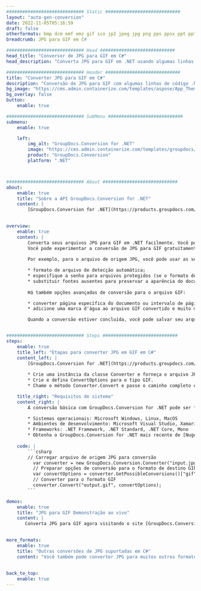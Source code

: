 ```yaml
---
############################# Static ############################
layout: "auto-gen-conversion"
date: 2022-11-05T05:16:59
draft: false
otherformats: bmp dcm emf emz gif ico jp2 jpeg jpg png pps ppsx ppt pptx psb psd svg svgz tga tif tiff webp wmf wmz
breadcrumb: JPG para GIF em C#

############################# Head ############################
head_title: "Conversor de JPG para GIF em C#"
head_description: "Converta JPG para GIF em .NET usando algumas linhas de código. Use a API de conversão de documentos do GroupDocs para converter mais de 160 formatos de arquivo."

############################# Header ############################
title: "Converter JPG para GIF em C#"
description: "Conversão de JPG para GIF com algumas linhas de código .NET"
bg_image: "https://cms.admin.containerize.com/templates/aspose/App_Themes/V3/images/bg/header1.png"
bg_overlay: false
button:
    enable: true

############################# SubMenu ############################
submenu:
    enable: true

    left:
        img_alt: "GroupDocs.Conversion for .NET"
        image: "https://cms.admin.containerize.com/templates/groupdocs/images/product-logos/90x90-noborder/groupdocs-conversion-net.png"
        product: "GroupDocs.Conversion"
        platform: ".NET"



############################# About ############################
about:
    enable: true
    title: "Sobre a API GroupDocs.Conversion for .NET"
    content: |
        [GroupDocs.Conversion for .NET](https://products.groupdocs.com/conversion/net/) pode ser usado para converter Microsoft Word, Excel, PowerPoint, PDF, Visio e outros formatos. GroupDocs.Conversion é uma API independente que é adequada para sistemas internos e de back-end onde é necessário alto desempenho. Não depende de nenhum software como Microsoft ou Open Office.
    

overview:
    enable: true
    content: |
        Converta seus arquivos JPG para GIF em .NET facilmente. Você pode usar apenas algumas linhas de código C# em qualquer plataforma de sua escolha, como - Windows, Linux, macOS.
        Você pode experimentar a conversão de JPG para GIF gratuitamente e avaliar a qualidade dos resultados da conversão. Juntamente com cenários de conversão de arquivo simples, você pode tentar opções mais avançadas para carregar o arquivo de origem JPG e para salvar o resultado de saída GIF. 
        
        Por exemplo, para o arquivo de origem JPG, você pode usar as seguintes opções de carregamento:

        * formato de arquivo de detecção automática;
        * especifique a senha para arquivos protegidos (se o formato de arquivo suportar);
        * substituir fontes ausentes para preservar a aparência do documento.
        
        Há também opções avançadas de conversão para o arquivo GIF:

        * converter página específica do documento ou intervalo de páginas;
        * adicione uma marca d'água ao arquivo GIF convertido e muito mais.

        Quando a conversão estiver concluída, você pode salvar seu arquivo GIF no caminho do arquivo local ou em qualquer armazenamento de terceiros, como FTP, Amazon S3, Google Drive, Dropbox etc. Observe - para converter JPG para {{ TO}} não há necessidade de nenhum software adicional instalado - como MS Office, Open Office, Adobe Acrobat Reader etc.


############################# Steps ############################
steps:
    enable: true
    title_left: "Etapas para converter JPG em GIF em C#"
    content_left: |
        [GroupDocs.Conversion for .NET](https://products.groupdocs.com/conversion/net/) torna mais fácil para os desenvolvedores converter um arquivo JPG para GIF com algumas linhas de código.
        
        * Crie uma instância da classe Converter e forneça o arquivo JPG com o caminho completo
        * Crie e defina ConvertOptions para o tipo GIF.
        * Chame o método Converter.Convert e passe o caminho completo e o formato (GIF) como parâmetro

    title_right: "Requisitos de sistema"
    content_right: |
        A conversão básica com GroupDocs.Conversion for .NET pode ser feita em apenas algumas etapas simples. Nossas APIs são suportadas em todas as principais plataformas e sistemas operacionais. Antes de executar o código abaixo, certifique-se de ter os seguintes pré-requisitos instalados em seu sistema.

        * Sistemas operacionais: Microsoft Windows, Linux, MacOS
        * Ambientes de desenvolvimento: Microsoft Visual Studio, Xamarin, MonoDevelop
        * Frameworks: .NET Framework, .NET Standard, .NET Core, Mono
        * Obtenha o GroupDocs.Conversion for .NET mais recente de [Nuget](https://www.nuget.org/packages/groupdocs.conversion)
         
    code: |
        ```csharp    
        // Carregar arquivo de origem JPG para conversão
          var converter = new GroupDocs.Conversion.Converter("input.jpg");
          // Preparar opções de conversão para o formato de destino GIF
          var convertOptions = converter.GetPossibleConversions()["gif"].ConvertOptions;
          // Converter para o formato GIF
          converter.Convert("output.gif", convertOptions);
        ```

demos:
    enable: true
    title: "JPG para GIF Demonstração ao vivo"
    content: |
       Converta JPG para GIF agora visitando o site [GroupDocs.Conversion App](https://products.groupdocs.app/conversion/family). A demonstração online tem as seguintes vantagens
          

more_formats:
    enable: true
    title: "Outras conversões de JPG suportadas em C#"
    content: "Você também pode converter JPG para muitos outros formatos de arquivo. Por favor, veja a lista abaixo."
       
       
back_to_top:
    enable: true
---
```

